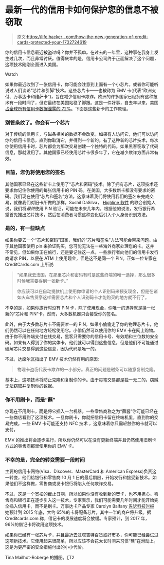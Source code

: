 # 最新一代的信用卡如何保护您的信息不被窃取

> 原文:[https://life hacker . com/how-the-new-generation-of-credit-cards-protected-your-1732724619](https://lifehacker.com/how-the-newest-generation-of-credit-cards-protects-your-1732724619)

你的信用卡信息最近被盗过吗？你并不孤单。在过去的一年里，这种事在我身上发生过几次，而且非常讨厌。值得庆幸的是，信用卡公司终于正面解决了这个问题，这项技术刚刚全面进入美国。

Watch

如果你最近收到了一张信用卡，你可能会注意到上面有一个小芯片。或者你可能听说过人们谈论“芯片和引脚”技术。这些芯片卡——也被称为 EMV 卡(代表“欧洲支付、万事达卡和维萨卡”)，旨在减少信用卡欺诈。欧洲的许多国家已经拥有这种技术有一段时间了，但它最终在美国站稳了脚跟。这是一件好事，自去年以来，美国 [占全球所有信用卡数据泄露的 72%](http://www.creditcards.com/credit-card-news/credit-card-security-id-theft-fraud-statistics-1276.php)。下面是这些新卡的工作原理。

### 别管条纹了。你会有一个芯片

对于传统的信用卡，与磁条相关的数据不会改变。如果有人访问它，他们可以访问你的信用卡信息，直到你取消它，并得到一个新的。有了这种新的芯片技术，每次你使用信用卡时，芯片都会为那次交易创建一个独特的代码。如果黑客窃取了代码信息，那就没用了。其他国家已经使用芯片卡很多年了，它在减少欺诈方面非常有效。

### 目前，您仍将使用您的签名

其他国家已经在这些新卡上使用了“芯片和密码”技术。除了拥有芯片，这项技术还要求你记住你使用的每张信用卡的 PIN 码。在美国，大多数新卡都没有要求的密码。我们现在使用“芯片和签名”方法，这意味着我们将使用我们的签名来完成交易，就像我们对旧卡所做的那样。Sushil DaSilva， [Highline 软件](http://www.high-line.com/) 的联合创始人说，我们将*最终*使用 PIN 验证，可能在未来几年内。根据他的说法，发行银行希望首先推出芯片技术，然后在消费者习惯这种变化后引入个人身份识别方法。

### 是的，有一些缺点

如果你要去一个“芯片和密码”国家，我们的“芯片和签名”方法可能会带来问题。由于其他国家使用 pin 来验证购买，您可能无法在一些海外商家处理您的卡。这并不常见，但如果你正在旅行，还是要记住这一点。一些旅行者向他们的信用卡发行商请求 PIN，以便在 ATM 上使用现金，但是这不是同一个 PIN。正如一位专家在 CreditCards.com 上所说:

> “如果我去法国，在那里芯片和密码有时是这些终端的唯一选择，那么很多时候我需要得到一张新卡。”
> 
> 你应该可以在自动提款机上使用你申请的个人识别码来预支现金，但是在诸如火车售货亭这样需要芯片和个人识别码卡才能购买的地方就不行了。

不幸的是，如果你旅行时没有 PIN 卡，除了使用现金，你唯一的选择就是换一张新的“芯片和 PIN”卡。然而，大多数机器只会接受你的签名。

此外，由于大多数芯片卡不需要唯一的 PIN，如果小偷偷走了你的物理芯片卡，他们仍然可以在任何地方轻松使用它。小偷仍然可以使用你的 EMV 卡在网上购物。由于你不用终端支付在线交易，黑客只需要你的信用卡号、有效期和三位数的安全码。如果有人得到了你的实体卡，他们就可以得到这些信息，但是他们不可能通过破解芯片交易得到这些信息，因为代码是唯一的。

不过，达席尔瓦指出了 EMV 技术仍然有用的原因:

> 物理卡盗窃代表卡欺诈的一小部分。真正的问题是磁条可以随意复制克隆。

基本上，这项技术将防止克隆和复制你的卡。由于每笔交易都是独一无二的，窃贼无法窃取并复制你的数据。

### 你不用刷卡，而是“蘸”

你现在不用刷卡，而是将它插入一台机器。一些零售商称之为“蘸酱”你可能已经在一些商店看到了这项技术。一旦你刷卡，你就把信用卡留在终端机里，直到你的交易完成。一些 EMV 卡可能还支持 NFC 技术 ，这意味着你只需轻触你的卡就可以支付。

EMV 的推出将会逐步进行，所以你仍然可以在没有更新终端并且仍然使用旧刷卡方式的零售商那里使用你的 EMV 卡。

### 不幸的是，完全的转变需要一段时间

主要的信用卡网络(Visa、Discover、MasterCard 和 American Express)负责这一转变，他们给银行和零售商 10 月 1 日的最后期限，开始发行和接受新技术。如果他们不这样做，零售商或发卡银行将陷入任何欺诈交易。

不过，这是一个宽松的截止日期，所以如果你没有收到新的贺卡，也不用担心。零售商和银行正在逐步引入这一技术，专家表示，我们可能需要几年时间才能开始完全插入信用卡，而不是刷卡。万事达卡产品专家 Carolyn Balfany [告诉科技时报](http://www.techtimes.com/articles/86691/20150922/credit-cards-migrating-to-emv-technology-why-the-change.htm) 她预计到 2015 年底，大约 65%的卡将配备芯片，其中一半的商户将升级。据 Creditcards.com 称，借记卡的发展速度将会放缓。专家预计，到 2017 年，96%的借记卡将改用这项技术。

如果你已经有一张芯片卡，并且最近去过塔吉特百货或好市多，你可能已经尝试过这项新技术。它使用起来很简单，所以应该不会花太长时间来习惯“蘸”在滑动上。这是为更严密的安全措施付出的小小代价。

Tina Mailhot-Roberge 的插图。【T2